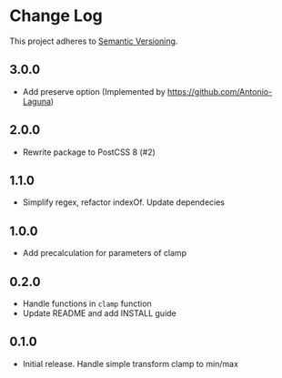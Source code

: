 # Change Log
This project adheres to [Semantic Versioning](http://semver.org/).

## 3.0.0

* Add preserve option (Implemented by https://github.com/Antonio-Laguna)

## 2.0.0

* Rewrite package to PostCSS 8 (#2)

## 1.1.0

* Simplify regex, refactor indexOf. Update dependecies

## 1.0.0

* Add precalculation for parameters of clamp

## 0.2.0

* Handle functions in `clamp` function
* Update README and add INSTALL guide

## 0.1.0

* Initial release. Handle simple transform clamp to min/max
